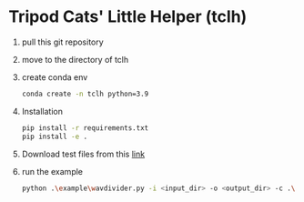 # Tripod Cats' Little Helper (tclh)

1. pull this git repository
2. move to the directory of tclh
3. create conda env

    ```bash
    conda create -n tclh python=3.9
    ```

4. Installation

    ```bash
    pip install -r requirements.txt
    pip install -e .
    ```

5. Download test files from this [link](https://drive.google.com/drive/folders/1ZK2PGQHYUtQUZYW7GLx3O8Ukr5MvmnHe?usp=sharing)

6. run the example

    ```bash
    python .\example\wavdivider.py -i <input_dir> -o <output_dir> -c .\example\split_test.csv
    ```
